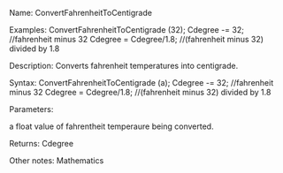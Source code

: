 Name: ConvertFahrenheitToCentigrade

Examples:
ConvertFahrenheitToCentigrade (32);
Cdegree -= 32;  //fahrenheit minus 32
Cdegree = Cdegree/1.8;  //(fahrenheit minus 32) divided by 1.8

Description:
Converts fahrenheit temperatures into centigrade.

Syntax:
ConvertFahrenheitToCentigrade (a);
Cdegree -= 32;  //fahrenheit minus 32
  Cdegree = Cdegree/1.8;  //(fahrenheit minus 32) divided by 1.8


Parameters: 

a float value of fahrentheit temperaure being converted.

Returns:
Cdegree

Other notes: Mathematics

